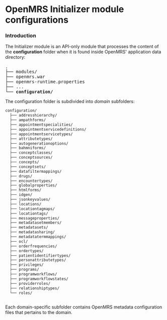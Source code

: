 # OpenMRS Initializer module configurations
### Introduction
The Initializer module is an API-only module that processes the content of the **configuration** folder when it is found inside OpenMRS' application data directory:

<pre>
.
├── modules/
├── openmrs.war
├── openmrs-runtime.properties
├── ...
└── <b>configuration/</b>
</pre>
The configuration folder is subdivided into _domain_ subfolders:
```bash
configuration/
  ├── addresshierarchy/
  ├── ampathforms/
  ├── appointmentspecialities/
  ├── appointmentservicedefinitions/
  ├── appointmentservicetypes/
  ├── attributetypes/
  ├── autogenerationoptions/
  ├── bahmniforms/
  ├── conceptclasses/
  ├── conceptsources/
  ├── concepts/
  ├── conceptsets/
  ├── datafiltermappings/
  ├── drugs/
  ├── encountertypes/
  ├── globalproperties/
  ├── htmlforms/
  ├── idgen/
  ├── jsonkeyvalues/
  ├── locations/
  ├── locationtagmaps/
  ├── locationtags/
  ├── messageproperties/
  ├── metadatasetmembers/ 
  ├── metadatasets/ 
  ├── metadatasharing/ 
  ├── metadatatermmappings/
  ├── ocl/
  ├── orderfrequencies/
  ├── ordertypes/
  ├── patientidentifiertypes/ 
  ├── personattributetypes/ 
  ├── privileges/ 
  ├── programs/ 
  ├── programworkflows/
  ├── programworkflowstates/
  ├── providerroles/ 
  ├── relationshiptypes/
  └── roles/
   
```  
Each domain-specific subfolder contains OpenMRS metadata configuration files that pertains to the domain.
